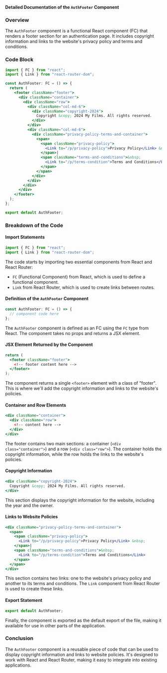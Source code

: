 **Detailed Documentation of the `AuthFooter` Component**

### Overview

The `AuthFooter` component is a functional React component (FC) that renders a footer section for an authentication page. It includes copyright information and links to the website's privacy policy and terms and conditions.

### Code Block
```jsx
import { FC } from "react";
import { Link } from "react-router-dom";

const AuthFooter: FC = () => {
  return (
    <footer className="footer">
      <div className="container">
        <div className="row">
          <div className="col-md-6">
            <div className="copyright-2024">
              Copyright &copy; 2024 My Films. All rights reserved.
            </div>
          </div>
          <div className="col-md-6">
            <div className="privacy-policy-terms-and-container">
              <span>
                <span className="privacy-policy">
                  <Link to="/p/privacy-policy">Privacy Policy</Link> &nbsp;
                </span>|
                <span className="terms-and-conditions">&nbsp;
                  <Link to="/p/terms-condition">Terms and Conditions</Link>
                </span>
              </span>
            </div>
          </div>
        </div>
      </div>
    </footer>
  );
};

export default AuthFooter;
```

### Breakdown of the Code

#### Import Statements
```jsx
import { FC } from "react";
import { Link } from "react-router-dom";
```
The code starts by importing two essential components from React and React Router:

* `FC` (Functional Component) from React, which is used to define a functional component.
* `Link` from React Router, which is used to create links between routes.

#### Definition of the `AuthFooter` Component
```jsx
const AuthFooter: FC = () => {
  // component code here
};
```
The `AuthFooter` component is defined as an FC using the `FC` type from React. The component takes no props and returns a JSX element.

#### JSX Element Returned by the Component
```jsx
return (
  <footer className="footer">
    <!-- footer content here -->
  </footer>
);
```
The component returns a single `<footer>` element with a class of "footer". This is where we'll add the copyright information and links to the website's policies.

#### Container and Row Elements
```jsx
<div className="container">
  <div className="row">
    <!-- content here -->
  </div>
</div>
```
The footer contains two main sections: a container (`<div class="container">`) and a row (`<div class="row">`). The container holds the copyright information, while the row holds the links to the website's policies.

#### Copyright Information
```jsx
<div className="copyright-2024">
  Copyright &copy; 2024 My Films. All rights reserved.
</div>
```
This section displays the copyright information for the website, including the year and the owner.

#### Links to Website Policies
```jsx
<div className="privacy-policy-terms-and-container">
  <span>
    <span className="privacy-policy">
      <Link to="/p/privacy-policy">Privacy Policy</Link> &nbsp;
    </span>|
    <span className="terms-and-conditions">&nbsp;
      <Link to="/p/terms-condition">Terms and Conditions</Link>
    </span>
  </span>
</div>
```
This section contains two links: one to the website's privacy policy and another to its terms and conditions. The `Link` component from React Router is used to create these links.

#### Export Statement
```jsx
export default AuthFooter;
```
Finally, the component is exported as the default export of the file, making it available for use in other parts of the application.

### Conclusion

The `AuthFooter` component is a reusable piece of code that can be used to display copyright information and links to website policies. It's designed to work with React and React Router, making it easy to integrate into existing applications.